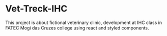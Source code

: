 # Vet-Treck-IHC
This project is about fictional veterinary clinic, development at IHC class in FATEC Mogi das Cruzes college using react and styled components.
